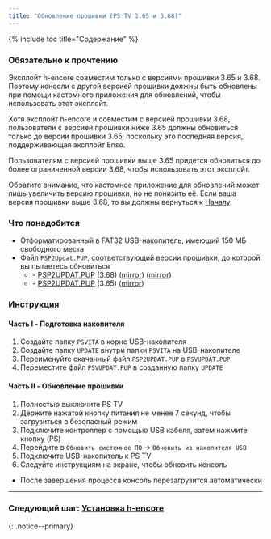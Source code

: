 ```yaml
---
title: "Обновление прошивки (PS TV 3.65 и 3.68)"
---
```


{% include toc title="Содержание" %}

### Обязательно к прочтению

Эксплойт h-encore совместим только с версиями прошивки 3.65 и 3.68. Поэтому консоли с другой версией прошивки должны быть обновлены при помощи кастомного приложения для обновлений, чтобы использовать этот эксплойт.

Хотя эксплойт h-encore и совместим с версией прошивки 3.68, пользователи с версией прошивки ниже 3.65 должны обновиться только до версии прошивки 3.65, поскольку это последняя версия, поддерживающая эксплойт Ensō.

Пользователям с версией прошивки выше 3.65 придется обновиться до более ограниченной версии 3.68, чтобы использовать этот эксплойт.

Обратите внимание, что кастомное приложение для обновлений может лишь увеличить версию прошивки, но не понизить её. Если ваша версия прошивки выше 3.68, то вы должны вернуться к [Началу](get-started).

### Что понадобится

* Отформатированный в FAT32 USB-накопитель, имеющий 150 МБ свободного места
* Файл `PSP2Updat.PUP`, соответствующий версии прошивки, до которой вы пытаетесь обновиться
  + <i class="fa fa-magnet" aria-hidden="true" title="Это magnet-ссылка. Воспользуйтесь торрент-клиентом, чтобы скачать этот файл."></i> - [PSP2UPDAT.PUP](magnet:?xt=urn:btih:00c942232cb847b83ac8e3a1fdeee7f911f4b505&dn=PSP2UPDAT.PUP&tr=udp%3A%2F%2Ftracker.coppersurfer.tk%3A6969%2Fannounce&tr=udp%3A%2F%2Ftracker.internetwarriors.net%3A1337%2Fannounce&tr=udp%3A%2F%2Ftracker.opentrackr.org%3A1337%2Fannounce&tr=udp%3A%2F%2F9.rarbg.to%3A2710%2Fannounce&tr=udp%3A%2F%2Fexodus.desync.com%3A6969%2Fannounce&tr=http%3A%2F%2Ftracker3.itzmx.com%3A6961%2Fannounce&tr=udp%3A%2F%2Fexplodie.org%3A6969%2Fannounce&tr=udp%3A%2F%2Ftracker.tiny-vps.com%3A6969%2Fannounce&tr=udp%3A%2F%2Fthetracker.org%3A80%2Fannounce&tr=udp%3A%2F%2Fipv4.tracker.harry.lu%3A80%2Fannounce&tr=udp%3A%2F%2Fdenis.stalker.upeer.me%3A6969%2Fannounce&tr=udp%3A%2F%2Ftracker1.itzmx.com%3A8080%2Fannounce&tr=udp%3A%2F%2Ftracker.torrent.eu.org%3A451%2Fannounce&tr=udp%3A%2F%2Ftracker.cyberia.is%3A6969%2Fannounce&tr=udp%3A%2F%2Fopen.stealth.si%3A80%2Fannounce&tr=udp%3A%2F%2Fopen.demonii.si%3A1337%2Fannounce&tr=udp%3A%2F%2Fbt.xxx-tracker.com%3A2710%2Fannounce&tr=http%3A%2F%2Ftracker4.itzmx.com%3A2710%2Fannounce&tr=udp%3A%2F%2Ftracker1.wasabii.com.tw%3A6969%2Fannounce&tr=udp%3A%2F%2Ftracker.port443.xyz%3A6969%2Fannounce) (3.68) ([mirror](http://dus01.psp2.update.playstation.net/update/psp2/image/2018_0319/rel_fdc6f6bb6eed9fd82f7c4bc7414eaf4c/PSP2UPDAT.PUP)) ([mirror](https://web.archive.org/web/20180701022914id_/http://dus01.psp2.update.playstation.net/update/psp2/image/2018_0319/rel_fdc6f6bb6eed9fd82f7c4bc7414eaf4c/PSP2UPDAT.PUP))
  + <i class="fa fa-magnet" aria-hidden="true" title="Это magnet-ссылка. Воспользуйтесь торрент-клиентом, чтобы скачать этот файл."></i> - [PSP2UPDAT.PUP](magnet:?xt=urn:btih:5f2437f2141408c925ffc5d81ff76e94e1a4c493&dn=PSP2UPDAT.PUP&tr=udp%3A%2F%2Ftracker.coppersurfer.tk%3A6969%2Fannounce&tr=udp%3A%2F%2Ftracker.internetwarriors.net%3A1337%2Fannounce&tr=udp%3A%2F%2Ftracker.opentrackr.org%3A1337%2Fannounce&tr=udp%3A%2F%2F9.rarbg.to%3A2710%2Fannounce&tr=udp%3A%2F%2Fexodus.desync.com%3A6969%2Fannounce&tr=http%3A%2F%2Ftracker3.itzmx.com%3A6961%2Fannounce&tr=udp%3A%2F%2Fexplodie.org%3A6969%2Fannounce&tr=udp%3A%2F%2Ftracker.tiny-vps.com%3A6969%2Fannounce&tr=udp%3A%2F%2Fthetracker.org%3A80%2Fannounce&tr=udp%3A%2F%2Fipv4.tracker.harry.lu%3A80%2Fannounce&tr=udp%3A%2F%2Fdenis.stalker.upeer.me%3A6969%2Fannounce&tr=udp%3A%2F%2Ftracker1.itzmx.com%3A8080%2Fannounce&tr=udp%3A%2F%2Ftracker.torrent.eu.org%3A451%2Fannounce&tr=udp%3A%2F%2Ftracker.cyberia.is%3A6969%2Fannounce&tr=udp%3A%2F%2Fopen.stealth.si%3A80%2Fannounce&tr=udp%3A%2F%2Fopen.demonii.si%3A1337%2Fannounce&tr=udp%3A%2F%2Fbt.xxx-tracker.com%3A2710%2Fannounce&tr=http%3A%2F%2Ftracker4.itzmx.com%3A2710%2Fannounce&tr=udp%3A%2F%2Ftracker1.wasabii.com.tw%3A6969%2Fannounce&tr=udp%3A%2F%2Ftracker.port443.xyz%3A6969%2Fannounce) (3.65) ([mirror](https://web.archive.org/web/20180630222648id_/http://dus01.psp2.update.playstation.net/update/psp2/image/2017_0317/rel_0a0f2a9ae58968ac5d1d2127049c3cba/PSP2UPDAT.PUP))

### Инструкция

#### Часть I - Подготовка накопителя

1. Создайте папку `PSVITA` в корне USB-накопителя
1. Создайте папку `UPDATE` внутри папки `PSVITA` на USB-накопителе
1. Переименуйте скачанный файл `PSP2UPDAT.PUP` в `PSVUPDAT.PUP`
1. Переместите файл `PSVUPDAT.PUP` в созданную папку `UPDATE`

#### Часть II - Обновление прошивки

1. Полностью выключите PS TV
1. Держите нажатой кнопку питания не менее 7 секунд, чтобы загрузиться в безопасный режим
1. Подключите контроллер с помощью USB кабеля, затем нажмите кнопку (PS)
1. Перейдите в `Обновить системное ПО` -> `Обновить из накопителя USB`
1. Подключите USB-накопитель к PS TV
1. Следуйте инструкциям на экране, чтобы обновить консоль
  + После завершения процесса консоль перезагрузится автоматически

___

### Следующий шаг: [Установка h-encore](installing-h-encore)
{: .notice--primary}
